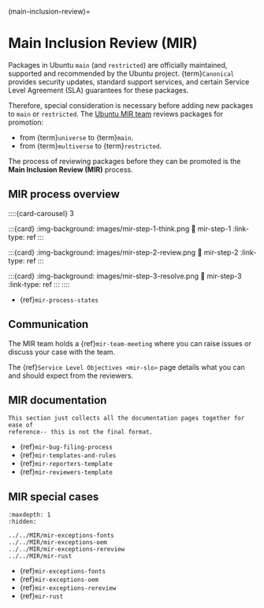 (main-inclusion-review)=
# Main Inclusion Review (MIR)

Packages in Ubuntu `main` (and `restricted`) are officially
maintained, supported and recommended by the Ubuntu project.
{term}`Canonical` provides security updates, standard support services, and
certain Service Level Agreement (SLA) guarantees for these packages.

Therefore, special consideration is necessary before adding new packages
to `main` or `restricted`. The
[Ubuntu MIR team](https://launchpad.net/~ubuntu-mir)
reviews packages for promotion:

* from {term}`universe` to {term}`main`.
* from {term}`multiverse` to {term}`restricted`.

The process of reviewing packages before they can be promoted is the
**Main Inclusion Review (MIR)** process.


## MIR process overview




::::{card-carousel} 3

:::{card}
:img-background: images/mir-step-1-think.png
:link: mir-step-1
:link-type: ref
:::

:::{card}
:img-background: images/mir-step-2-review.png
:link: mir-step-2
:link-type: ref
:::

:::{card}
:img-background: images/mir-step-3-resolve.png
:link: mir-step-3
:link-type: ref
:::
::::

* {ref}`mir-process-states`


## Communication

The MIR team holds a {ref}`mir-team-meeting` where you can raise issues or
discuss your case with the team.

The {ref}`Service Level Objectives <mir-slo>` page details what you can and
should expect from the reviewers.


## MIR documentation

```{note}
This section just collects all the documentation pages together for ease of
reference-- this is not the final format.
```

* {ref}`mir-bug-filing-process`
* {ref}`mir-templates-and-rules`
* {ref}`mir-reporters-template`
* {ref}`mir-reviewers-template`


## MIR special cases

```{toctree}
:maxdepth: 1
:hidden:

../../MIR/mir-exceptions-fonts
../../MIR/mir-exceptions-oem
../../MIR/mir-exceptions-rereview
../../MIR/mir-rust
```

* {ref}`mir-exceptions-fonts`
* {ref}`mir-exceptions-oem`
* {ref}`mir-exceptions-rereview`
* {ref}`mir-rust`





